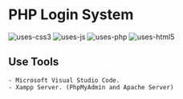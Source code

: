 # PHP Login System
![uses-css3](https://user-images.githubusercontent.com/50359663/199276529-ed94716c-2d39-42e9-9cae-39772d1d4803.svg)
![uses-js](https://user-images.githubusercontent.com/50359663/199276534-1f5d145d-fac9-4684-87c5-236c54a0f091.svg)
![uses-php](https://user-images.githubusercontent.com/50359663/199276539-e61b51ed-34e9-4d08-96a7-54c499937352.svg)
![uses-html5](https://user-images.githubusercontent.com/50359663/199276542-039172d6-89e7-453b-b657-d63a93efd6db.svg)



## Use Tools 
    - Microsoft Visual Studio Code.
    - Xampp Server. (PhpMyAdmin and Apache Server)
    

    
    
